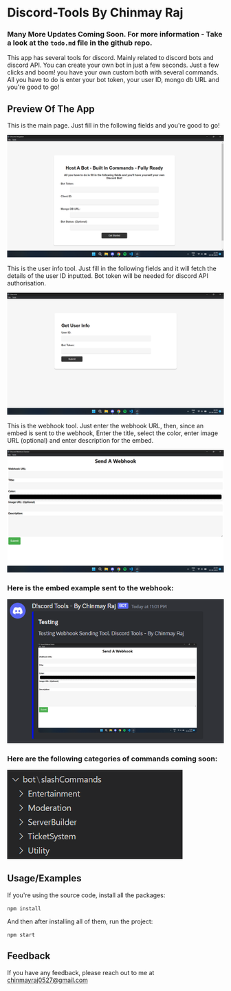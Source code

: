 
# Discord-Tools By Chinmay Raj
### **Many More Updates Coming Soon.** For more information - Take a look at the ```todo.md``` file in the github repo.
This app has several tools for discord. Mainly related to discord bots and discord API. You can create your own bot in just a few seconds. Just a few clicks and boom! you have your own custom both with several commands. All you have to do is enter your bot token, your user ID, mongo db URL and you're good to go!


## Preview Of The App

This is the main page. Just fill in the following fields and you're good to go!

![HomePage](https://raw.githubusercontent.com/chinmayraj28/Discord-Tools/main/logos/others/home.png)

This is the user info tool. Just fill in the following fields and it will fetch the details of the user ID inputted. Bot token will be needed for discord API authorisation.

![UserInfo Page](https://raw.githubusercontent.com/chinmayraj28/Discord-Tools/main/logos/others/userinfo.png)

This is the webhook tool. Just enter the webhook URL, then, since an embed is sent to the webhook, Enter the title, select the color, enter image URL (optional) and enter description for the embed.

![Webhook Page](https://raw.githubusercontent.com/chinmayraj28/Discord-Tools/main/logos/others/webhook.png)

### Here is the embed example sent to the webhook:

![UserInfo Page](https://raw.githubusercontent.com/chinmayraj28/Discord-Tools/main/logos/others/exampleWebhook.png)

### Here are the following categories of commands coming soon:

![UserInfo Page](https://raw.githubusercontent.com/chinmayraj28/Discord-Tools/main/logos/others/commands.png)











## Usage/Examples

If you're using the source code, install all the packages:
```
npm install
```
And then after installing all of them, run the project:
```
npm start
```




## Feedback

If you have any feedback, please reach out to me at chinmayraj0527@gmail.com

